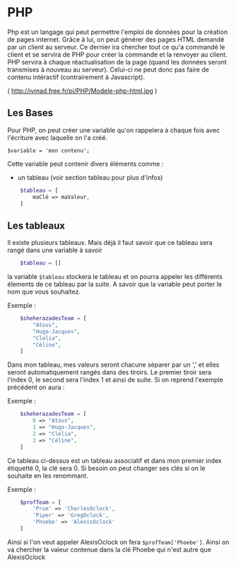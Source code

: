 # PHP

Php est un langage qui peut permettre l'emploi de données pour la création de pages internet. Grâce à lui, on peut générer des pages HTML demandé par un client au serveur. Ce dernier ira chercher tout ce qu'a commandé le client et se servira de PHP pour créer la commande et la renvoyer au client. PHP servira à chaque réactualisation de la page (quand les données seront transmises à nouveau au serveur). Celui-ci ne peut donc pas faire de contenu intéractif (contrairement à Javascript).

( http://ivmad.free.fr/pi/PHP/Modele-php-html.jpg )

## Les Bases

Pour PHP, on peut créer une variable qu'on rappelera à chaque fois avec l'écriture avec laquelle on l'a créé.

`$variable = 'mon contenu';`

Cette variable peut contenir divers éléments comme :

- un tableau (voir section tableau pour plus d'infos)

```php
    $tableau = [
        maClé => maValeur,
    ]
```

## Les tableaux

Il existe plusieurs tableaux. Mais déjà il faut savoir que ce tableau sera rangé dans une variable à savoir

```php
    $tableau = []
```

la variable `$tableau` stockera le tableau et on pourra appeler les différents élements de ce tableau par la suite. A savoir que la variable peut porter le nom que vous souhaitez.

Exemple : 

```php
    $sheherazadesTeam = [
        "Atous",
        "Hugo-Jacques",
        "Clelia",
        "Céline",
    ]
```

Dans mon tableau, mes valeurs seront chacune séparer par un ',' et elles seront automatiquement rangés dans des tiroirs. Le premier tiroir sera l'index 0, le second sera l'index 1 et ainsi de suite. Si on reprend l'exemple précédent on aura :

Exemple : 

```php
    $sheherazadesTeam = [
        0 => "Atous",
        1 => "Hugo-Jacques",
        2 => "Clelia",
        3 => "Céline",
    ]
```

Ce tableau ci-dessus est un tableau associatif et dans mon premier index étiquetté 0, la clé sera 0. Si besoin on peut changer ses clés si on le souhaite en les renommant.

Exemple : 

```php
    $profTeam = [
        'Prue' => 'CharlesOclock',
        'Piper' => 'GregOclock',
        'Phoebe' => 'AlexisOclock'
    ]
```

Ainsi si l'on veut appeler AlexisOclock on fera `$profTeam['Phoebe']`. Ainsi on va chercher la valeur contenue dans la clé Phoebe qui n'est autre que AlexisOclock